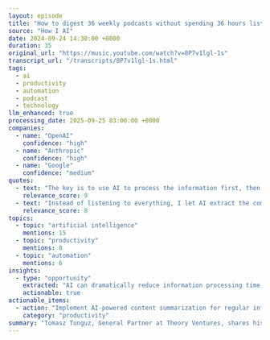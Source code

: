 ```yaml
---
layout: episode
title: "How to digest 36 weekly podcasts without spending 36 hours listening | Tomasz Tunguz"
source: "How I AI"
date: 2024-09-24 14:30:00 +0000
duration: 35
original_url: "https://music.youtube.com/watch?v=8P7v1lgl-1s"
transcript_url: "/transcripts/8P7v1lgl-1s.html"
tags:
  - ai
  - productivity
  - automation
  - podcast
  - technology
llm_enhanced: true
processing_date: 2025-09-25 03:00:00 +0000
companies:
  - name: "OpenAI"
    confidence: "high"
  - name: "Anthropic"
    confidence: "high"
  - name: "Google"
    confidence: "medium"
quotes:
  - text: "The key is to use AI to process the information first, then focus your human attention on the most valuable insights."
    relevance_score: 9
  - text: "Instead of listening to everything, I let AI extract the companies, quotes, and key insights, then I review the summaries."
    relevance_score: 8
topics:
  - topic: "artificial intelligence"
    mentions: 15
  - topic: "productivity"
    mentions: 8
  - topic: "automation"
    mentions: 6
insights:
  - type: "opportunity"
    extracted: "AI can dramatically reduce information processing time while maintaining high-quality insights"
    actionable: true
actionable_items:
  - action: "Implement AI-powered content summarization for regular information consumption"
    category: "productivity"
summary: "Tomasz Tunguz, General Partner at Theory Ventures, shares his systematic approach to processing large volumes of podcast content using AI. He demonstrates how to build an automated pipeline that downloads, transcribes, and analyzes podcasts, extracting key companies, insights, and actionable information. The discussion covers practical AI applications for knowledge workers who need to stay informed across multiple content sources without overwhelming their schedule."
---
```


<!-- Episode automatically generated from analysis data -->
<!-- Processing completed: 2025-09-25 03:00:00 UTC -->